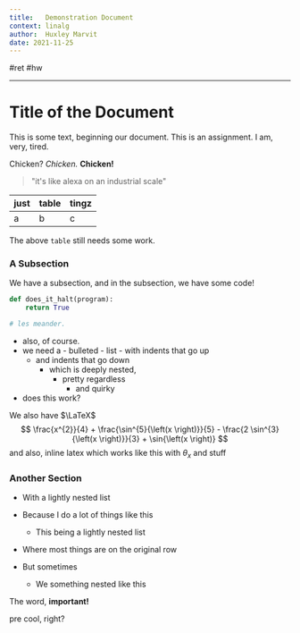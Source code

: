 ```yaml
---
title:   Demonstration Document
context: linalg
author:  Huxley Marvit
date: 2021-11-25
---
```


#ret #hw 

***

# Title of the Document

This is some text, beginning our document. This is an assignment. I am, very, tired.

Chicken? *Chicken.* **Chicken!**

> "it's like alexa on an industrial scale"



| just | table | tingz |
| ---- | ----- | ----- |
| a    | b     | c     |

The above `table` still needs some work.


### A Subsection

We have a subsection, and in the subsection, we have some code!

```py
def does_it_halt(program):
	return True

# les meander.
```


- also, of course.
- we need a
		- bulleted
		- list
			- with indents that go up
	- and indents that go down
		- which is deeply nested,
			- pretty regardless
				- and quirky
- does this work?


We also have $\LaTeX$
$$
\frac{x^{2}}{4} + \frac{\sin^{5}{\left(x \right)}}{5} - \frac{2 \sin^{3}{\left(x \right)}}{3} + \sin{\left(x \right)}
$$
and also, $\textrm{inline latex which works like this with}\ \theta_x$ and stuff


### Another Section

- With a lightly nested list
- Because I do a lot of things like this
	- This being a lightly nested list
	
- Where most things are on the original row
- But sometimes
	- We something nested like this

The word, **important!**

pre cool, right?
